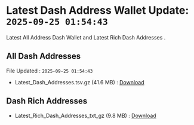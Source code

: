 # Latest Dash Address Wallet Update: `2025-09-25 01:54:43`

Latest All Address Dash Wallet and Latest Rich Dash Addresses .

## All Dash Addresses

File Updated : `2025-09-25 01:54:43`

- Latest_Dash_Addresses.tsv.gz (41.6 MB) : [Download](https://github.com/Pymmdrza/Rich-Address-Wallet/releases/tag/Dash)

## Dash Rich Addresses

- Latest_Rich_Dash_Addresses_txt_gz (9.8 MB) : [Download](https://github.com/Pymmdrza/Rich-Address-Wallet/releases/tag/Dash)
